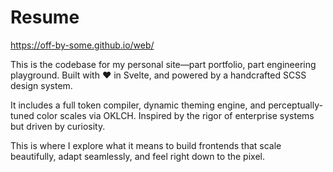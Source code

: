 # Resume

https://off-by-some.github.io/web/

This is the codebase for my personal site—part portfolio, part engineering playground. Built with ❤️ in Svelte, and powered by a handcrafted SCSS design system.

It includes a full token compiler, dynamic theming engine, and perceptually-tuned color scales via OKLCH. Inspired by the rigor of enterprise systems but driven by curiosity.

This is where I explore what it means to build frontends that scale beautifully, adapt seamlessly, and feel right down to the pixel.

